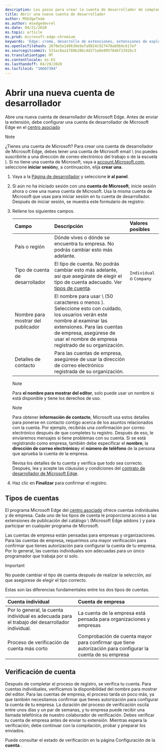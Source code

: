 ```yaml
---
description: Los pasos para crear la cuenta de desarrollador de complementos de Microsoft Edge en el centro de socios.
title: Abrir una nueva cuenta de desarrollador
author: MSEdgeTeam
ms.author: msedgedevrel
ms.date: 04/21/2020
ms.topic: article
ms.prod: microsoft-edge-chromium
keywords: 'Edge: cromo, desarrollo de extensiones, extensiones de explorador, complementos, centro de Partners, desarrollador'
ms.openlocfilehash: 2870e5e149630e9afa9824c927470a69b9c617ef
ms.sourcegitcommit: 531ec8aa1f89b28bc4d271e8e995f846f2392bc3
ms.translationtype: MT
ms.contentlocale: es-ES
ms.lasthandoff: 04/29/2020
ms.locfileid: "10607394"
---
```

# Abrir una nueva cuenta de desarrollador  

Abre una nueva cuenta de desarrollador de Microsoft Edge.  Antes de enviar la extensión, debe configurar una cuenta de desarrollador de Microsoft Edge en el [centro asociado][MicrosoftPartnerCenter]  

> [!NOTE]
> ¿Tienes una cuenta de Microsoft?  Para crear una cuenta de desarrollador de Microsoft Edge, debes tener una cuenta de Microsoft email \ (no puedes suscribirte a una dirección de correo electrónico del trabajo o de la escuela \).  Si no tiene una cuenta de Microsoft, vaya a [account.Microsoft.com][MicrosoftAccount], seleccione **iniciar sesión**y, a continuación, elija **crear una**.  

1.  Vaya a la [Página de desarrollador][MicrosoftPartnerCenter] y seleccione **ir al panel**.  
1.  Si aún no ha iniciado sesión con una **cuenta de Microsoft**, inicie sesión ahora o cree una nueva cuenta de Microsoft.  Usa la misma cuenta de Microsoft que usas para iniciar sesión en tu cuenta de desarrollador.  Después de iniciar sesión, se muestra este formulario de registro:  
    
1.  Rellene los siguientes campos.  
    
    | Campo | Descripción | Valores posibles |  
    |:--- |:--- |:--- |  
    | País o región | Dónde vives o dónde se encuentra tu empresa.  No podrás cambiar esto más adelante. |  |  
    | Tipo de cuenta de desarrollador | El tipo de cuenta.  No podrás cambiar esto más adelante, así que asegúrate de elegir el tipo de cuenta adecuado.  Ver [tipos de cuenta](#account-types). | `Individual` o `Company` |  
    | Nombre para mostrar del publicador | El nombre para usar \ (50 caracteres o menos \).  Seleccione esto con cuidado, los usuarios verán este nombre al examinar las extensiones.  Para las cuentas de empresa, asegúrese de usar el nombre de empresa registrado de su organización. |  |  
    | Detalles de contacto | Para las cuentas de empresa, asegúrese de usar la dirección de correo electrónico registrada de su organización. |  |  
    
    > [!NOTE]
    > Para **el nombre para mostrar del editor**, solo puede usar un nombre si está disponible y tiene los derechos de uso.  
    
    > [!NOTE]
    > Para obtener **información de contacto**, Microsoft usa estos detalles para ponerse en contacto contigo acerca de los asuntos relacionados con la cuenta.  Por ejemplo, recibirás una confirmación por correo electrónico después de que completes tu registro.  Después de eso, le enviaremos mensajes si tiene problemas con su cuenta.  Si se está registrando como empresa, también debe especificar el **nombre**, la **dirección de correo electrónico**y el **número de teléfono** de la persona que aprueba la cuenta de la empresa.  
    
    Revisa los detalles de tu cuenta y verifica que todo sea correcto.  Después, lea y acepte las cláusulas y condiciones del [contrato de desarrollador de Microsoft Edge][MicrosoftAppDeveloperAgreement].  
    
1.  Haz clic en **Finalizar** para confirmar el registro.  

## Tipos de cuentas  

El programa Microsoft Edge del [centro asociado][MicrosoftPartnerCenter] ofrece cuentas individuales y de empresa.  Cada uno de los tipos de cuenta le proporciona acceso a las extensiones de publicación del catálogo \ (Microsoft Edge addons \) y para participar en cualquier programa de Microsoft.  

Las cuentas de empresa están pensadas para empresas y organizaciones.  Para las cuentas de empresa, requerimos una mayor verificación para confirmar que tienes autorización para configurar la cuenta de tu empresa.  Por lo general, las cuentas individuales son adecuadas para un único programador que trabaja por sí solo.  

> [!IMPORTANT]
> No puede cambiar el tipo de cuenta después de realizar la selección, así que asegúrese de elegir el tipo correcto.  

Estas son las diferencias fundamentales entre los dos tipos de cuentas.  

| Cuenta individual | Cuenta de empresa |  
|:--- |:--- |  
| Por lo general, la cuenta individual es adecuada para el trabajo del desarrollador individual. | La cuenta de la empresa está pensada para organizaciones y empresas |  
| Proceso de verificación de cuenta más corto | Comprobación de cuenta mayor para confirmar que tiene autorización para configurar la cuenta de su empresa |  

## Verificación de cuenta  

Después de completar el proceso de registro, se verifica tu cuenta.  Para cuentas individuales, verificamos la disponibilidad del nombre para mostrar del editor.  Para las cuentas de empresa, el proceso tarda un poco más, ya que también necesitamos confirmar que tienes autorización para configurar la cuenta de tu empresa.  La duración del proceso de verificación oscila entre unos días y un par de semanas, y tu empresa puede recibir una llamada telefónica de nuestro colaborador de verificación.  Debes verificar tu cuenta de empresa antes de enviar tu extensión.  Mientras espera la verificación; debe continuar con la compilación, probar y preparar los enviados.  

Puede consultar el estado de verificación en la página Configuración de la **cuenta** .  

<!-- image links -->  

<!-- links -->  

[MicrosoftAppDeveloperAgreement]: /legal/windows/agreements/app-developer-agreement "Acuerdo de desarrollador de aplicaciones | Microsoft docs"  

[MicrosoftAccount]: https://account.microsoft.com/account/Account "Cuenta de Microsoft"  

[MicrosoftPartnerCenter]: https://partner.microsoft.com/dashboard/microsoftedge/public/login?ref=dd "Centro de socios"  
